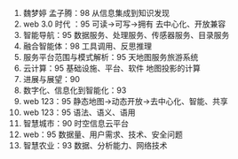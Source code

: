 1. 魏梦婷 孟子腾：98
从信息集成到知识发现
2. web 3.0 时代 ：95
可读->可写->拥有
去中心化、开放兼容
3. 智能导航：95
数据服务、处理服务、传感器服务、目录服务
4. 融合智能体：98
工具调用、反思推理
5. 服务平台范围与模式解析：95
天地图服务旅游系统
6. 云计算：95
基础设施、平台、软件
地图投影的计算
7. 进展与展望：90
8. 数字化、信息化到智能化：93
9. web 123：95
静态地图->动态开放->去中心化、智能、共享
10. web 123：95
语法、语义、语用
11. 智慧城市：90
时空信息云平台
12. web：95
数据量、用户需求、技术、安全问题
13. 智慧农业：93
数据、分析能力、网络技术




